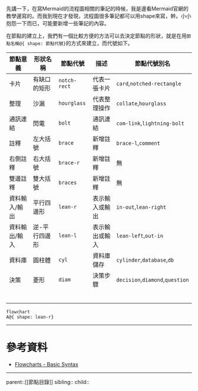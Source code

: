 先講一下，在寫Mermaid的流程圖相關的筆記的時候，我是邊看Mermaid官網的教學邊寫的。而我到現在才發現，流程圖很多筆記都可以用shape來寫，幹。小小抱怨一下而已，可能要新增一些筆記的內容。

在節點的建立上，我們有一個比較方便的方法可以去決定節點的形狀，就是在用`節點名稱@{ shape: 節點代號}`的方式來建立，而代號如下。


| 節點意義    | 形狀名稱    | 節點代號         | 描述      | 節點代號別名                          |
| ------- | ------- | ------------ | ------- | ------------------------------- |
| 卡片      | 有缺口的矩形  | `notch-rect` | 代表一張卡片  | `card`,`notched-rectangle`      |
| 整理      | 沙漏      | `hourglass`  | 代表整理操作  | `collate`,`hourglass`           |
| 通訊連結    | 閃電      | `bolt`       | 通訊連結    | `com-link`,`lightning-bolt`     |
| 註釋      | 左大括號    | `brace`      | 新增註釋    | `brace-l`,`comment`             |
| 右側註釋    | 右大括號    | `brace-r`    | 新增註釋    | 無                               |
| 雙邊註釋    | 雙大括號    | `braces`     | 新增註釋    | 無                               |
| 資料輸入/輸出 | 平行四邊形   | `lean-r`     | 表示輸入或輸出 | `in-out`,`lean-right`           |
| 資料輸出/輸入 | 逆-平行四邊形 | `lean-l`     | 表示輸出或輸入 | `lean-left`,`out-in`            |
| 資料庫     | 圓柱體     | `cyl`        | 資料庫儲存   | `cylinder`,`database`,`db`      |
| 決策      | 菱形      | `diam`       | 決策步驟    | `decision`,`diamond`,`question` |
|         |         |              |         |                                 |
|         |         |              |         |                                 |
|         |         |              |         |                                 |
|         |         |              |         |                                 |
|         |         |              |         |                                 |
|         |         |              |         |                                 |
```mermaid
flowchart
A@{ shape: lean-r}
```

- - -
# 參考資料
- [Flowcharts - Basic Syntax](https://mermaid.js.org/syntax/flowchart.html)
- - -
parent::[[節點目錄]]
sibling::
child::